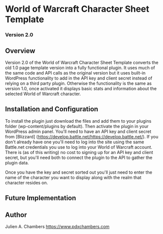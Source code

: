 # World of Warcraft Character Sheet Template 
### Version 2.0 ###

## Overview
Version 2.0 of the World of Warcraft Character Sheet Template converts the old 1.0 page template version into a fully functional plugin. It uses much of the same code and API calls as the original version but it uses built-in WordPress functionality to add in the API key and client secret instead of relying on a third party plugin. Otherwise the functionality is the same as version 1.0, once activated it displays basic stats and information about the selected World of Warcraft character.

 ## Installation and Configuration
To install the plugin just download the files and add them to your plugins folder (wp-content/plugins by default). Then activate the plugin in your WordPress admin panel. You'll need to have an API key and client secret from [Blizzard] (https://develop.battle.net/https://develop.battle.net/). If you don't already have one you'll need to log into the site using the same Battle.net credentials you use to log into your World of Warcraft account. There is (as of this writing) no cost to signing up for an API key and client secret, but you'll need both to connect the plugin to the API to gather the plugin data.

Once you have the key and secret sorted out you'll just need to enter the name of the character you want to display along with the realm that character resides on.


 ## Future Implementation
 


 ## Author
 Julien A. Chambers
 https://www.pdxchambers.com